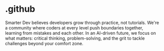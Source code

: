 # .github
Smarter Dev believes developers grow through practice, not tutorials. We're a community where coders at every level push boundaries together, learning from mistakes and each other. In an AI-driven future, we focus on what matters: critical thinking, problem-solving, and the grit to tackle challenges beyond your comfort zone.
